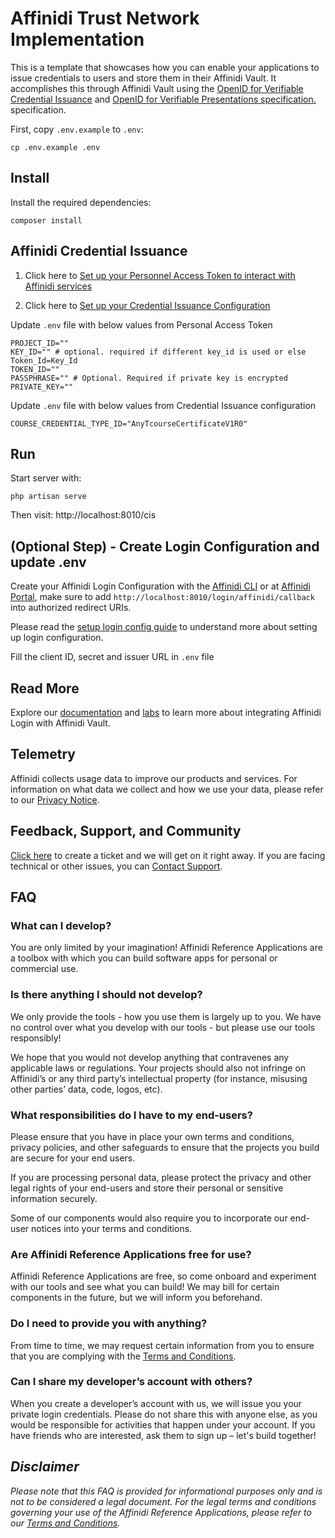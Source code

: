 # Affinidi Trust Network Implementation

This is a template that showcases how you can enable your applications to issue credentials to users and store them in their Affinidi Vault. It accomplishes this through Affinidi Vault using the [OpenID for Verifiable Credential Issuance](https://openid.net/specs/openid-4-verifiable-credential-issuance-1_0.html) and [OpenID for Verifiable Presentations specification.](https://openid.net/specs/openid-4-verifiable-presentations-1_0.html) specification.

First, copy `.env.example` to `.env`:

```
cp .env.example .env
```

## Install

Install the required dependencies:

```
composer install
```

## Affinidi Credential Issuance

1. Click here to [Set up your Personnel Access Token to interact with Affinidi services](./docs/create-pat.md)

2. Click here to [Set up your Credential Issuance Configuration](./docs/cis-configuration.md)

Update `.env` file with below values from Personal Access Token

```
PROJECT_ID=""
KEY_ID="" # optional. required if different key_id is used or else Token_Id=Key_Id
TOKEN_ID=""
PASSPHRASE="" # Optional. Required if private key is encrypted
PRIVATE_KEY=""
```

Update `.env` file with below values from Credential Issuance configuration

```
COURSE_CREDENTIAL_TYPE_ID="AnyTcourseCertificateV1R0"
```

## Run

Start server with:

```
php artisan serve
```

Then visit: http://localhost:8010/cis

## (Optional Step) - Create Login Configuration and update .env

Create your Affinidi Login Configuration with the [Affinidi CLI](https://github.com/affinidi/affinidi-cli#set-up-affinidi-login-for-your-applications) or at [Affinidi Portal](https://portal.affinidi.com/), make sure to add `http://localhost:8010/login/affinidi/callback` into authorized redirect URIs.

Please read the [setup login config guide](./docs/setup-login-config.md) to understand more about setting up login configuration.

Fill the client ID, secret and issuer URL in `.env` file

## Read More

Explore our [documentation](https://docs.affinidi.com/docs/) and [labs](https://docs.affinidi.com/labs/) to learn more about integrating Affinidi Login with Affinidi Vault.

## Telemetry

Affinidi collects usage data to improve our products and services. For information on what data we collect and how we use your data, please refer to our [Privacy Notice](https://www.affinidi.com/privacy-notice).

## Feedback, Support, and Community

[Click here](https://github.com/affinidi/reference-app-affinidi-vault/issues) to create a ticket and we will get on it right away. If you are facing technical or other issues, you can [Contact Support](https://share.hsforms.com/1i-4HKZRXSsmENzXtPdIG4g8oa2v).

## FAQ

### What can I develop?

You are only limited by your imagination! Affinidi Reference Applications are a toolbox with which you can build software apps for personal or commercial use.

### Is there anything I should not develop?

We only provide the tools - how you use them is largely up to you. We have no control over what you develop with our tools - but please use our tools responsibly!

We hope that you would not develop anything that contravenes any applicable laws or regulations. Your projects should also not infringe on Affinidi’s or any third party’s intellectual property (for instance, misusing other parties’ data, code, logos, etc).

### What responsibilities do I have to my end-users?

Please ensure that you have in place your own terms and conditions, privacy policies, and other safeguards to ensure that the projects you build are secure for your end users.

If you are processing personal data, please protect the privacy and other legal rights of your end-users and store their personal or sensitive information securely.

Some of our components would also require you to incorporate our end-user notices into your terms and conditions.

### Are Affinidi Reference Applications free for use?

Affinidi Reference Applications are free, so come onboard and experiment with our tools and see what you can build! We may bill for certain components in the future, but we will inform you beforehand.

### Do I need to provide you with anything?

From time to time, we may request certain information from you to ensure that you are complying with the [Terms and Conditions](https://www.affinidi.com/terms-conditions).

### Can I share my developer’s account with others?

When you create a developer’s account with us, we will issue you your private login credentials. Please do not share this with anyone else, as you would be responsible for activities that happen under your account. If you have friends who are interested, ask them to sign up – let's build together!

## _Disclaimer_

_Please note that this FAQ is provided for informational purposes only and is not to be considered a legal document. For the legal terms and conditions governing your use of the Affinidi Reference Applications, please refer to our [Terms and Conditions](https://www.affinidi.com/terms-conditions)._
